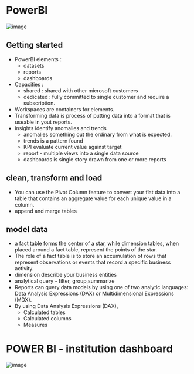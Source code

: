 # PowerBI
![image](https://github.com/sabelosiba/PowerBI/assets/88839789/902f4ceb-123e-411a-a14a-1613939354da)


## Getting started 
- PowerBI elements :
  - datasets
  - reports
  - dashboards
- Capacities :
  - shared : shared with other microsoft customers
  - dedicated : fully committed to single customer and require a subscription.
- Workspaces are containers for elements.
- Transforming data is process of putting data into a format that is useable in yout reports.
- insights identify anomalies and trends
  - anomalies something out the ordinary from what is expected.
  - trends is a pattern found
  - KPI evaluate current value against target
  - report - multiple views into a single data source
  - dashboards is single story drawn from one or more reports
 
## clean, transform and load
- You can use the Pivot Column feature to convert your flat data into a table that contains an aggregate value for each unique value in a column.
- append and merge tables

## model data
- a fact table forms the center of a star, while dimension tables, when placed around a fact table, represent the points of the star.
- The role of a fact table is to store an accumulation of rows that represent observations or events that record a specific business activity.
- dimension describe your business entities
- analytical query - filter, group,summarize
- Reports can query data models by using one of two analytic languages: Data Analysis Expressions (DAX) or Multidimensional Expressions (MDX).
- By using Data Analysis Expressions (DAX),
  - Calculated tables
  - Calculated columns
  - Measures



# POWER BI - institution dashboard
![image](https://github.com/sabelosiba/PowerBI/assets/88839789/e215a95e-47c3-4986-a7b3-54e95b97491a)


